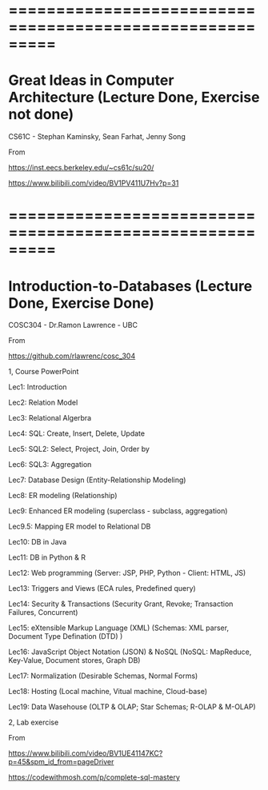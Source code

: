 =========================================================
=========================================================
# Great Ideas in Computer Architecture (Lecture Done, Exercise not done)

CS61C - Stephan Kaminsky, Sean Farhat, Jenny Song

From

https://inst.eecs.berkeley.edu/~cs61c/su20/

https://www.bilibili.com/video/BV1PV411U7Hv?p=31

=========================================================
=========================================================
# Introduction-to-Databases (Lecture Done, Exercise Done) 

COSC304 - Dr.Ramon Lawrence - UBC

From

https://github.com/rlawrenc/cosc_304

1, Course PowerPoint

Lec1: Introduction

Lec2: Relation Model 

Lec3: Relational Algerbra

Lec4: SQL: Create, Insert, Delete, Update

Lec5: SQL2: Select, Project, Join, Order by

Lec6: SQL3: Aggregation

Lec7: Database Design 
(Entity-Relationship Modeling) 

Lec8: ER modeling 
(Relationship)

Lec9: Enhanced ER modeling 
(superclass - subclass, aggregation)

Lec9.5: Mapping ER model to Relational DB

Lec10: DB in Java 

Lec11: DB in Python & R

Lec12: Web programming 
(Server: JSP, PHP, Python -  Client: HTML, JS)

Lec13: Triggers and Views
(ECA rules, Predefined query)

Lec14: Security & Transactions
(Security Grant, Revoke; Transaction Failures, Concurrent) 

Lec15: eXtensible Markup Language (XML) 
(Schemas: XML parser, Document Type Defination (DTD) )

Lec16: JavaScript Object Notation (JSON) & NoSQL
(NoSQL: MapReduce, Key-Value, Document stores, Graph DB)

Lec17: Normalization
(Desirable Schemas, Normal Forms)

Lec18: Hosting 
(Local machine, Vitual machine, Cloud-base)

Lec19: Data Wasehouse
(OLTP & OLAP; Star Schemas; R-OLAP & M-OLAP)

2, Lab exercise 

From

https://www.bilibili.com/video/BV1UE41147KC?p=45&spm_id_from=pageDriver

https://codewithmosh.com/p/complete-sql-mastery








